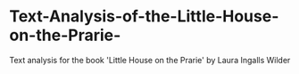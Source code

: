 # Text-Analysis-of-the-Little-House-on-the-Prarie-
Text analysis for the book 'Little House on the Prarie' by Laura Ingalls Wilder

